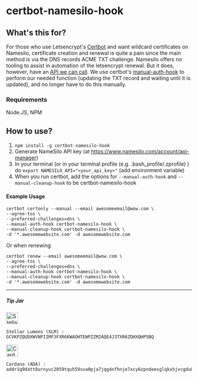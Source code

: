 # certbot-namesilo-hook

## What's this for?
For those who use Letsencrypt's [Certbot](https://certbot.eff.org) and want wildcard certificates on Namesilo, certificate creation and renewal is quite a pain since the main method is via the DNS records ACME TXT challenge. Namesilo offers no tooling to assist in automation of the letsencrypt renewal. But it does, however, have an [API we can call](https://www.namesilo.com/api-reference#dns/dns-add-record). We use certbot's [manual-auth-hook](https://certbot.eff.org/docs/using.html#pre-and-post-validation-hooks) to perform our needed function (updating the TXT record and waiting until it is updated), and no longer have to do this manually.

### Requirements
Node.JS, NPM

## How to use?

1. ````npm install -g certbot-namesilo-hook````
2. Generate NameSilo API key (at https://www.namesilo.com/account/api-manager)
3. In your terminal (or in your terminal profile (e.g. .bash_profile/.zprofile) ) do ````export NAMESILO_API="<your_api_key>"```` (add environment variable)
4. When you run certbot, add the options for ````--manual-auth-hook```` and ````--manual-cleanup-hook```` to be certbot-namesilo-hook

#### Example Usage
````shell
certbot certonly --manual --email awesomeemail@wow.com \
--agree-tos \
--preferred-challenges=dns \
--manual-auth-hook certbot-namesilo-hook \
--manual-cleanup-hook certbot-namesilo-hook \
-d '*.awesomewebsite.com' -d awesomewebsite.com
````
Or when renewing
````shell
certbot renew --email awesomeemail@wow.com \
--agree-tos \
--preferred-challenges=dns \
--manual-auth-hook certbot-namesilo-hook \
--manual-cleanup-hook certbot-namesilo-hook \
-d '*.awesomewebsite.com' -d awesomewebsite.com
````



---
##### Tip Jar

<img src="https://upload.wikimedia.org/wikipedia/commons/5/56/Stellar_Symbol.png" alt="Stellar" height="32"/>

```
Stellar Lumens (XLM) : 
GCVKPZQUDXWVNPIIMF3FXR6KWAOHTEWPZZM2AQE4J3TXR6ZDHXQHP5BQ
```

<img src="https://upload.wikimedia.org/wikipedia/commons/1/19/Coin-ada-big.svg" alt="Cardano" height="32">

```
Cardano (ADA) : 
addr1q9datt8urnyuc2059tquh59sva0pja7jqg4nfhnje7xcy6zpndeesglqkxhjvcgdu820flcecjzunwp6qen4yr92gm6smssug8
```
